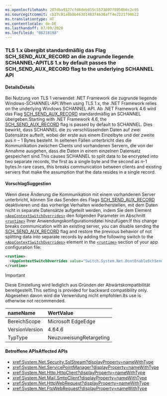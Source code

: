 ```yaml
---
ms.openlocfilehash: 207dba9327cfd6debd15c5573697f8950b6c2c95
ms.sourcegitcommit: cb27c01a8b0b4630148374638aff4e2221f90b22
ms.translationtype: HT
ms.contentlocale: de-DE
ms.lasthandoff: 07/09/2020
ms.locfileid: "86218198"
---
```

### <a name="tls-1x-by-default-passes-the-sch_send_aux_record-flag-to-the-underlying-schannel-api"></a><span data-ttu-id="421e3-101">TLS 1.x übergibt standardmäßig das Flag SCH_SEND_AUX_RECORD an die zugrunde liegende SCHANNEL-API</span><span class="sxs-lookup"><span data-stu-id="421e3-101">TLS 1.x by default passes the SCH_SEND_AUX_RECORD flag to the underlying SCHANNEL API</span></span>

#### <a name="details"></a><span data-ttu-id="421e3-102">Details</span><span class="sxs-lookup"><span data-stu-id="421e3-102">Details</span></span>

<span data-ttu-id="421e3-103">Bei Nutzung von TLS 1 verwendet .NET Framework die zugrunde liegende Windows-SCHANNEL-API.</span><span class="sxs-lookup"><span data-stu-id="421e3-103">When using TLS 1.x, the .NET Framework relies on the underlying Windows SCHANNEL API.</span></span> <span data-ttu-id="421e3-104">Ab .NET Framework 4.6 wird das Flag [SCH_SEND_AUX_RECORD](https://docs.microsoft.com/windows/win32/api/schannel/ns-schannel-schannel_cred) standardmäßig an SCHANNEL übergeben.</span><span class="sxs-lookup"><span data-stu-id="421e3-104">Starting with .NET Framework 4.6, the [SCH_SEND_AUX_RECORD](https://docs.microsoft.com/windows/win32/api/schannel/ns-schannel-schannel_cred) flag is passed by default to SCHANNEL.</span></span> <span data-ttu-id="421e3-105">Dies bewirkt, dass SCHANNEL die zu verschlüsselnden Daten auf zwei Datensätze aufteilt, wobei der erste aus einem Einzelbyte und der zweite aus <em>n</em> – 1 Bytes besteht. In seltenen Fällen unterbricht dies die Kommunikation zwischen Clients und vorhandenen Servern, die von der Annahme ausgehen, dass die Daten in einem einzelnen Datensatz gespeichert sind.</span><span class="sxs-lookup"><span data-stu-id="421e3-105">This causes SCHANNEL to split data to be encrypted into two separate records, the first as a single byte and the second as <em>n</em>-1 bytes.In rare cases, this breaks communication between clients and existing servers that make the assumption that the data resides in a single record.</span></span>

#### <a name="suggestion"></a><span data-ttu-id="421e3-106">Vorschlag</span><span class="sxs-lookup"><span data-stu-id="421e3-106">Suggestion</span></span>

<span data-ttu-id="421e3-107">Wenn diese Änderung die Kommunikation mit einem vorhandenen Server unterbricht, können Sie das Senden des Flags [SCH_SEND_AUX_RECORD](https://docs.microsoft.com/windows/win32/api/schannel/ns-schannel-schannel_cred) deaktivieren und das vorherige Verhalten wiederherstellen, mit dem Daten nicht in separate Datensätze aufgeteilt werden, indem Sie dem Element [`<AppContextSwitchOverrides>`](~/docs/framework/configure-apps/file-schema/runtime/appcontextswitchoverrides-element.md) den folgenden Parameter im Abschnitt [`<runtime>`](~/docs/framework/configure-apps/file-schema/runtime/runtime-element.md) Ihrer Anwendungskonfigurationsdatei hinzufügen:</span><span class="sxs-lookup"><span data-stu-id="421e3-107">If this change breaks communication with an existing server, you can disable sending the [SCH_SEND_AUX_RECORD](https://docs.microsoft.com/windows/win32/api/schannel/ns-schannel-schannel_cred) flag and restore the previous behavior of not splitting data into separate records by adding the following switch to the [`<AppContextSwitchOverrides>`](~/docs/framework/configure-apps/file-schema/runtime/appcontextswitchoverrides-element.md) element in the [`<runtime>`](~/docs/framework/configure-apps/file-schema/runtime/runtime-element.md) section of your app configuration file:</span></span>

```xml
<runtime>
  <AppContextSwitchOverrides value="Switch.System.Net.DontEnableSchSendAuxRecord=true" />
</runtime>
```

> [!IMPORTANT]
> <span data-ttu-id="421e3-108">Diese Einstellung wird lediglich aus Gründen der Abwärtskompatibilität bereitgestellt.</span><span class="sxs-lookup"><span data-stu-id="421e3-108">This setting is provided for backward compatibility only.</span></span> <span data-ttu-id="421e3-109">Abgesehen davon wird die Verwendung nicht empfohlen.</span><span class="sxs-lookup"><span data-stu-id="421e3-109">Its use is otherwise not recommended.</span></span>

| <span data-ttu-id="421e3-110">name</span><span class="sxs-lookup"><span data-stu-id="421e3-110">Name</span></span>    | <span data-ttu-id="421e3-111">Wert</span><span class="sxs-lookup"><span data-stu-id="421e3-111">Value</span></span>       |
|:--------|:------------|
| <span data-ttu-id="421e3-112">Bereich</span><span class="sxs-lookup"><span data-stu-id="421e3-112">Scope</span></span>   | <span data-ttu-id="421e3-113">Microsoft Edge</span><span class="sxs-lookup"><span data-stu-id="421e3-113">Edge</span></span>        |
| <span data-ttu-id="421e3-114">Version</span><span class="sxs-lookup"><span data-stu-id="421e3-114">Version</span></span> | <span data-ttu-id="421e3-115">4.6</span><span class="sxs-lookup"><span data-stu-id="421e3-115">4.6</span></span>         |
| <span data-ttu-id="421e3-116">Typ</span><span class="sxs-lookup"><span data-stu-id="421e3-116">Type</span></span>    | <span data-ttu-id="421e3-117">Neuzuweisung</span><span class="sxs-lookup"><span data-stu-id="421e3-117">Retargeting</span></span> |

#### <a name="affected-apis"></a><span data-ttu-id="421e3-118">Betroffene APIs</span><span class="sxs-lookup"><span data-stu-id="421e3-118">Affected APIs</span></span>

- <xref:System.Net.Security.SslStream?displayProperty=nameWithType>
- <xref:System.Net.ServicePointManager?displayProperty=nameWithType>
- <xref:System.Net.Http.HttpClient?displayProperty=nameWithType>
- <xref:System.Net.Mail.SmtpClient?displayProperty=nameWithType>
- <xref:System.Net.HttpWebRequest?displayProperty=nameWithType>
- <xref:System.Net.FtpWebRequest?displayProperty=nameWithType>
